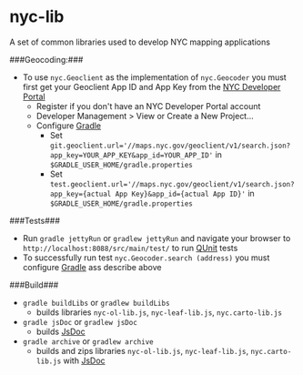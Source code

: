 # nyc-lib

A set of common libraries used to develop NYC mapping applications

###Geocoding:###
* To use ```nyc.Geoclient``` as the implementation of ```nyc.Geocoder``` you must first get your Geoclient App ID and App Key from the [NYC Developer Portal](https://developer.cityofnewyork.us/api/geoclient-api)
  * Register if you don't have an NYC Developer Portal account
  * Developer Management > View or Create a New Project...
  * Configure [Gradle](http://gradle.org/)
    * Set ```git.geoclient.url='//maps.nyc.gov/geoclient/v1/search.json?app_key=YOUR_APP_KEY&app_id=YOUR_APP_ID'``` in ```$GRADLE_USER_HOME/gradle.properties```
    * Set ```test.geoclient.url='//maps.nyc.gov/geoclient/v1/search.json?app_key={actual App Key}&app_id={actual App ID}'``` in ```$GRADLE_USER_HOME/gradle.properties```

###Tests###
* Run ```gradle jettyRun``` or ```gradlew jettyRun``` and navigate your browser to ```http://localhost:8088/src/main/test/``` to run [QUnit](https://qunitjs.com/) tests
* To successfully run test ```nyc.Geocoder.search (address)``` you must configure [Gradle](http://gradle.org/) ass describe above

###Build###
* ```gradle buildLibs``` or ```gradlew buildLibs```
	* builds libraries ```nyc-ol-lib.js```, ```nyc-leaf-lib.js```, ```nyc.carto-lib.js```
* ```gradle jsDoc``` or ```gradlew jsDoc``` 
	* builds [JsDoc](http://usejsdoc.org/)
* ```gradle archive``` or ```gradlew archive``` 
	* builds and zips libraries ```nyc-ol-lib.js```, ```nyc-leaf-lib.js```, ```nyc.carto-lib.js``` with [JsDoc](http://usejsdoc.org/)